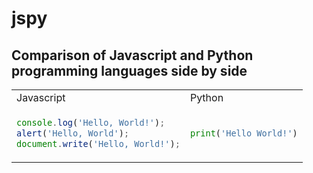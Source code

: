 # jspy


## Comparison of Javascript and Python programming languages side by side

<table>
<tr>
<td> Javascript </td> <td> Python </td>
</tr>
<tr>
<td>

```javascript
console.log('Hello, World!');
alert('Hello, World');
document.write('Hello, World!');
```

</td>
<td>
    
```python
print('Hello World!')
```
</td>
</tr>
</table>
